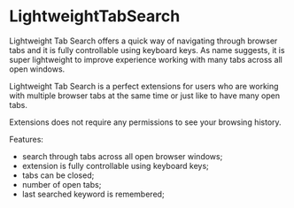 # LightweightTabSearch
Lightweight Tab Search offers a quick way of navigating through browser tabs and it is fully controllable using keyboard keys. As name suggests, it is super lightweight to improve experience working with many tabs across all open windows.

Lightweight Tab Search is a perfect extensions for users who are working with multiple browser tabs at the same time or just like to have many open tabs.

Extensions does not require any permissions to see your browsing history.

Features:
- search through tabs across all open browser windows;
- extension is fully controllable using keyboard keys;
- tabs can be closed;
- number of open tabs;
- last searched keyword is remembered;
